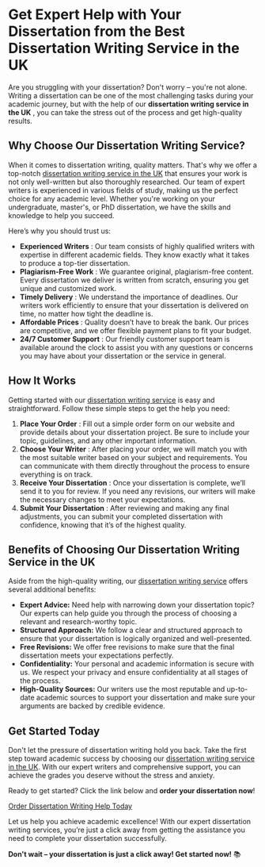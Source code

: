 # Get Expert Help with Your Dissertation from the Best Dissertation Writing Service in the UK

Are you struggling with your dissertation? Don't worry – you're not alone. Writing a dissertation can be one of the most challenging tasks during your academic journey, but with the help of our **dissertation writing service in the UK** , you can take the stress out of the process and get high-quality results.

## Why Choose Our Dissertation Writing Service?

When it comes to dissertation writing, quality matters. That's why we offer a top-notch [dissertation writing service in the UK](https://tinyurl.com/topessay?keyword=dissertation+writing+service+in+uk) that ensures your work is not only well-written but also thoroughly researched. Our team of expert writers is experienced in various fields of study, making us the perfect choice for any academic level. Whether you're working on your undergraduate, master's, or PhD dissertation, we have the skills and knowledge to help you succeed.

Here’s why you should trust us:

- **Experienced Writers** : Our team consists of highly qualified writers with expertise in different academic fields. They know exactly what it takes to produce a top-tier dissertation.
- **Plagiarism-Free Work** : We guarantee original, plagiarism-free content. Every dissertation we deliver is written from scratch, ensuring you get unique and customized work.
- **Timely Delivery** : We understand the importance of deadlines. Our writers work efficiently to ensure that your dissertation is delivered on time, no matter how tight the deadline is.
- **Affordable Prices** : Quality doesn’t have to break the bank. Our prices are competitive, and we offer flexible payment plans to fit your budget.
- **24/7 Customer Support** : Our friendly customer support team is available around the clock to assist you with any questions or concerns you may have about your dissertation or the service in general.

## How It Works

Getting started with our [dissertation writing service](https://tinyurl.com/topessay?keyword=dissertation+writing+service+in+uk) is easy and straightforward. Follow these simple steps to get the help you need:

1. **Place Your Order** : Fill out a simple order form on our website and provide details about your dissertation project. Be sure to include your topic, guidelines, and any other important information.
2. **Choose Your Writer** : After placing your order, we will match you with the most suitable writer based on your subject and requirements. You can communicate with them directly throughout the process to ensure everything is on track.
3. **Receive Your Dissertation** : Once your dissertation is complete, we’ll send it to you for review. If you need any revisions, our writers will make the necessary changes to meet your expectations.
4. **Submit Your Dissertation** : After reviewing and making any final adjustments, you can submit your completed dissertation with confidence, knowing that it’s of the highest quality.

## Benefits of Choosing Our Dissertation Writing Service in the UK

Aside from the high-quality writing, our [dissertation writing service](https://tinyurl.com/topessay?keyword=dissertation+writing+service+in+uk) offers several additional benefits:

- **Expert Advice:** Need help with narrowing down your dissertation topic? Our experts can help guide you through the process of choosing a relevant and research-worthy topic.
- **Structured Approach:** We follow a clear and structured approach to ensure that your dissertation is logically organized and well-presented.
- **Free Revisions:** We offer free revisions to make sure that the final dissertation meets your expectations perfectly.
- **Confidentiality:** Your personal and academic information is secure with us. We respect your privacy and ensure confidentiality at all stages of the process.
- **High-Quality Sources:** Our writers use the most reputable and up-to-date academic sources to support your dissertation and make sure your arguments are backed by credible evidence.

## Get Started Today

Don't let the pressure of dissertation writing hold you back. Take the first step toward academic success by choosing our [dissertation writing service in the UK](https://tinyurl.com/topessay?keyword=dissertation+writing+service+in+uk). With our expert writers and comprehensive support, you can achieve the grades you deserve without the stress and anxiety.

Ready to get started? Click the link below and **order your dissertation now**!

[Order Dissertation Writing Help Today](https://tinyurl.com/topessay?keyword=dissertation+writing+service+in+uk)

Let us help you achieve academic excellence! With our expert dissertation writing services, you’re just a click away from getting the assistance you need to complete your dissertation successfully.

**Don't wait – your dissertation is just a click away! Get started now!** 📚
